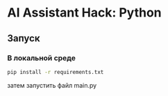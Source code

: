# AI Assistant Hack: Python

## Запуск

### В локальной среде

```bash
pip install -r requirements.txt
```
затем запустить файл main.py



